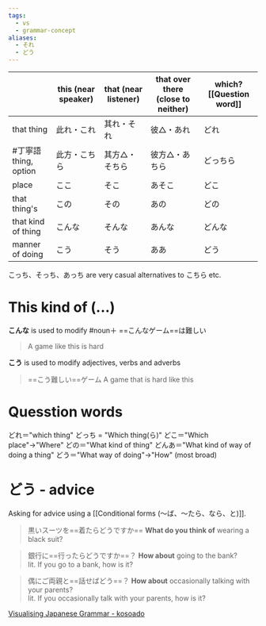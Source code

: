 ```yaml
---
tags:
  - vs
  - grammar-concept
aliases:
  - それ
  - どう
---
```


|                    | this (near speaker) | that (near listener) | that over there (close to neither) | which? [[Question word]] |
| ------------------ | ------------------- | -------------------- | ---------------------------------- | ------------------------ |
| that thing         | 此れ・これ               | 其れ・それ                | 彼△・あれ                              | どれ                       |
| #丁寧語 thing, option | 此方・こちら              | 其方△・そちら              | 彼方△・あちら                            | どっちら                     |
| place              | ここ                  | そこ                   | あそこ                                | どこ                       |
| that thing's       | この                  | その                   | あの                                 | どの                       |
| that kind of thing | こんな                 | そんな                  | あんな                                | どんな                      |
| manner of doing    | こう                  | そう                   | ああ                                 | どう                       |
こっち、そっち、あっち are very casual alternatives to こちら etc.

# This kind of (...)
**こんな** is used to modify #noun＋ 
==こんなゲーム==は難しい
>A game like this is hard
  
**こう** is used to modify adjectives, verbs and adverbs
>==こう難しい==ゲーム
>A game that is hard like this

# Quesstion words
どれ＝"which thing"
どっち = "Which thing(ら)"
どこ＝"Which place"→"Where"
どの＝"What kind of thing"
どんあ＝"What kind of way of doing a thing"
どう＝"What way of doing"→"How" (most broad)


# どう - advice
Asking for advice using a [[Conditional forms (〜ば、〜たら、なら、と)]].
>黒いスーツを==着たらどうですか==
>**What do you think of** wearing a black suit?

>銀行に==行ったらどうですか==？
>**How about** going to the bank?  
>lit. If you go to a bank, how is it?

>偶にご両親と==話せばどう==？
>**How about** occasionally talking with your parents?  
>lit. If you occasionally talk with your parents, how is it?



[Visualising Japanese Grammar - kosoado](https://www2.gwu.edu/~eall/vjgnew/11demonstrativepronouns.camrec/11demonstrativepronouns.camrec.html)